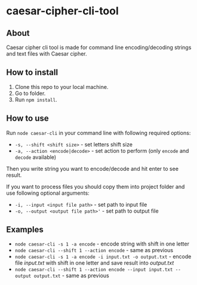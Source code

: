 # caesar-cipher-cli-tool

## About

Caesar cipher cli tool is made for command line encoding/decoding strings and text files with Caesar cipher.

## How to install

1. Clone this repo to your local machine.
2. Go to folder.
3. Run `npm install`.

## How to use

Run `node caesar-cli` in your command line with following required options:

- `-s, --shift <shift size>` - set letters shift size
- `-a, --action <encode|decode>` - set action to perform (only `encode` and `decode` available)

Then you write string you want to encode/decode and hit enter to see result.

If you want to process files you should copy them into project folder and use following optional arguments:

- `-i, --input <input file path>` - set path to input file
- `-o, --output <output file path>'` - set path to output file

## Examples

- `node caesar-cli -s 1 -a encode` - encode string with shift in one letter
- `node caesar-cli --shift 1 --action encode` - same as previous
- `node caesar-cli -s 1 -a encode -i input.txt -o output.txt` - encode file _input.txt_ with shift in one letter and save result into _output.txt_
- `node caesar-cli --shift 1 --action encode --input input.txt --output output.txt` - same as previous
